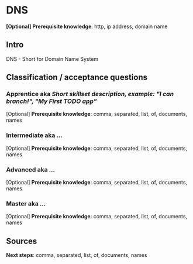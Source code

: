 # DNS

**[Optional] Prerequisite knowledge**: http, ip address, domain name

## Intro
DNS - Short for Domain Name System

## Classification / acceptance questions

### Apprentice aka _Short skillset description, example: "I can branch!", "My First TODO app"_
[Optional] **Prerequisite knowledge**: comma, separated, list, of, documents, names

### Intermediate aka _..._
[Optional] **Prerequisite knowledge**: comma, separated, list, of, documents, names

### Advanced aka _..._
[Optional] **Prerequisite knowledge**: comma, separated, list, of, documents, names

### Master aka _..._
[Optional] **Prerequisite knowledge**: comma, separated, list, of, documents, names

## Sources


**Next steps**: comma, separated, list, of, documents, names
